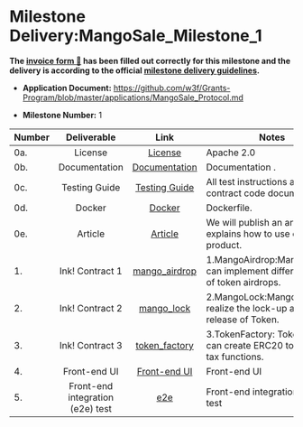 # Milestone Delivery:MangoSale_Milestone_1

**The [invoice form :pencil:](https://docs.google.com/forms/d/e/1FAIpQLSfmNYaoCgrxyhzgoKQ0ynQvnNRoTmgApz9NrMp-hd8mhIiO0A/viewform) has been filled out correctly for this milestone and the delivery is according to the official [milestone delivery guidelines](https://github.com/w3f/Grants-Program/blob/master/docs/milestone-deliverables-guidelines.md).**

- **Application Document:** https://github.com/w3f/Grants-Program/blob/master/applications/MangoSale_Protocol.md

- **Milestone Number:** 1

| Number |           Deliverable            |                                                      Link                                                       | Notes                                                                        |
| ------ | :------------------------------: | :-------------------------------------------------------------------------------------------------------------: | ---------------------------------------------------------------------------- |
| 0a.    |             License              |                     [License](https://github.com/Mangoboxlabs/MangoSale/blob/main/LICENSE)                      | Apache 2.0                                                                   |
| 0b.    |          Documentation           |             [Documentation](https://github.com/Mangoboxlabs/MangoSale/blob/main/contract/README.md)             | Documentation .                                                              |
| 0c.    |          Testing Guide           |         [Testing Guide](https://github.com/Mangoboxlabs/MangoSale/blob/main/contract/README.md#testing)         | All test instructions are in the contract code document.                     |
| 0d.    |              Docker              |                      [Docker](https://github.com/Mangoboxlabs/MangoSale/tree/main/docker)                       | Dockerfile.                                                                  |
| 0e.    |             Article              | [Article](https://medium.com/@mangoboxlabs/encryption-project-based-on-polkadot-ecology-mangosale-503fcb5d7913) | We will publish an article that explains how to use our product.             |
| 1.     |         Ink! Contract 1          |           [mango_airdrop](https://github.com/Mangoboxlabs/MangoSale/tree/main/contract/mango_airdrop)           | 1.MangoAirdrop:MangoAirdrop can implement different types of token airdrops. |
| 2.     |         Ink! Contract 2          |              [mango_lock](https://github.com/Mangoboxlabs/MangoSale/tree/main/contract/mango_lock)              | 2.MangoLock:MangoLock can realize the lock-up and linear release of Token.   |
| 3.     |         Ink! Contract 3          |           [token_factory](https://github.com/Mangoboxlabs/MangoSale/tree/main/contract/token_factory)           | 3.TokenFactory: TokenFactory can create ERC20 tokens with tax functions.     |
| 4.     |           Front-end UI           |                  [Front-end UI](https://github.com/Mangoboxlabs/MangoSale/tree/main/frontend)                   | Front-end UI                                                                 |
| 5.     | Front-end integration (e2e) test |              [e2e](https://github.com/Mangoboxlabs/MangoSale/tree/main/frontend#cypress-e2e-test)               | Front-end integration (e2e) test                                             |
